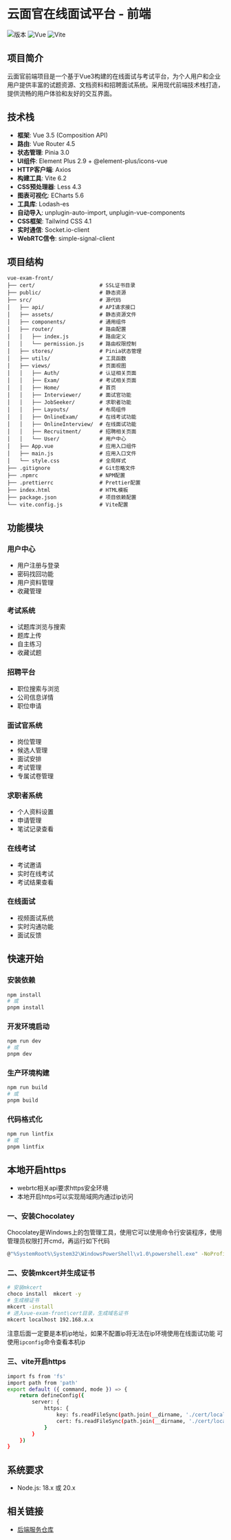 # 云面官在线面试平台 - 前端

![版本](https://img.shields.io/badge/版本-1.0.0-blue)
![Vue](https://img.shields.io/badge/Vue-3.5-green)
![Vite](https://img.shields.io/badge/Vite-6.2-yellow)

## 项目简介

云面官前端项目是一个基于Vue3构建的在线面试与考试平台，为个人用户和企业用户提供丰富的试题资源、文档资料和招聘面试系统。采用现代前端技术栈打造，提供流畅的用户体验和友好的交互界面。

## 技术栈

- **框架**: Vue 3.5 (Composition API)
- **路由**: Vue Router 4.5
- **状态管理**: Pinia 3.0
- **UI组件**: Element Plus 2.9 + @element-plus/icons-vue
- **HTTP客户端**: Axios
- **构建工具**: Vite 6.2
- **CSS预处理器**: Less 4.3
- **图表可视化**: ECharts 5.6
- **工具库**: Lodash-es
- **自动导入**: unplugin-auto-import, unplugin-vue-components
- **CSS框架**: Tailwind CSS 4.1
- **实时通信**: Socket.io-client
- **WebRTC信令**: simple-signal-client

## 项目结构

```
vue-exam-front/
├── cert/                     # SSL证书目录
├── public/                   # 静态资源
├── src/                      # 源代码
│   ├── api/                  # API请求接口
│   ├── assets/               # 静态资源文件
│   ├── components/           # 通用组件
│   ├── router/               # 路由配置
│   │   ├── index.js          # 路由定义
│   │   └── permission.js     # 路由权限控制
│   ├── stores/               # Pinia状态管理
│   ├── utils/                # 工具函数
│   ├── views/                # 页面视图
│   │   ├── Auth/             # 认证相关页面
│   │   ├── Exam/             # 考试相关页面
│   │   ├── Home/             # 首页
│   │   ├── Interviewer/      # 面试官功能
│   │   ├── JobSeeker/        # 求职者功能
│   │   ├── Layouts/          # 布局组件
│   │   ├── OnlineExam/       # 在线考试功能
│   │   ├── OnlineInterview/  # 在线面试功能
│   │   ├── Recruitment/      # 招聘相关页面
│   │   └── User/             # 用户中心
│   ├── App.vue               # 应用入口组件
│   ├── main.js               # 应用入口文件
│   └── style.css             # 全局样式
├── .gitignore                # Git忽略文件
├── .npmrc                    # NPM配置
├── .prettierrc               # Prettier配置
├── index.html                # HTML模板
├── package.json              # 项目依赖配置
└── vite.config.js            # Vite配置
```

## 功能模块

### 用户中心
- 用户注册与登录
- 密码找回功能
- 用户资料管理
- 收藏管理

### 考试系统
- 试题库浏览与搜索
- 题库上传
- 自主练习
- 收藏试题

### 招聘平台
- 职位搜索与浏览
- 公司信息详情
- 职位申请

### 面试官系统
- 岗位管理
- 候选人管理
- 面试安排
- 考试管理
- 专属试卷管理

### 求职者系统
- 个人资料设置
- 申请管理
- 笔试记录查看

### 在线考试
- 考试邀请
- 实时在线考试
- 考试结果查看

### 在线面试
- 视频面试系统
- 实时沟通功能
- 面试反馈

## 快速开始

### 安装依赖
```bash
npm install
# 或
pnpm install
```

### 开发环境启动
```bash
npm run dev
# 或
pnpm dev
```

### 生产环境构建
```bash
npm run build
# 或
pnpm build
```

### 代码格式化
```bash
npm run lintfix
# 或
pnpm lintfix
```

## 本地开启https
- webrtc相关api要求https安全环境
- 本地开启https可以实现局域网内通过ip访问

### 一、安装Chocolatey
Chocolatey是Windows上的包管理工具，使用它可以使用命令行安装程序，使用管理员权限打开cmd，再运行如下代码
```bash
@"%SystemRoot%\System32\WindowsPowerShell\v1.0\powershell.exe" -NoProfile -InputFormat None -ExecutionPolicy Bypass -Command "iex ((New-Object System.Net.WebClient).DownloadString('https://chocolatey.org/install.ps1'))" && SET "PATH=%PATH%;%ALLUSERSPROFILE%\chocolatey\bin"
```
### 二、安装mkcert并生成证书
```bash
# 安装mkcert
choco install  mkcert -y
# 生成根证书
mkcert -install
# 进入vue-exam-front\cert目录，生成域名证书
mkcert localhost 192.168.x.x
```
注意后面一定要是本机ip地址，如果不配置ip将无法在ip环境使用在线面试功能
可使用`ipconfig`命令查看本机ip
### 三、vite开启https
```bash
import fs from 'fs'
import path from 'path'
export default ({ command, mode }) => {
    return defineConfig({
        server: {
            https: {
                key: fs.readFileSync(path.join(__dirname, './cert/localhost+1-key.pem')),
                cert: fs.readFileSync(path.join(__dirname, './cert/localhost+1.pem'))
            }
        }
    })
}
```

## 系统要求
- Node.js: 18.x 或 20.x

## 相关链接
- [后端服务仓库](../node-exam-service/)
